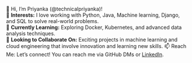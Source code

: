 👋 Hi, I’m Priyanka (@technicalpriyanka)!  
👀 **Interests:** I love working with Python, Java, Machine learning, Django, and SQL to solve real-world problems.   
🌱 **Currently Learning:** Exploring Docker, Kubernetes, and advanced data analysis techniques.  
💞️ **Looking to Collaborate On:** Exciting projects in machine learning and cloud engineering that involve innovation and learning new skills. 
📫 Reach Me: Let’s connect! You can reach me via GitHub DMs or [LinkedIn]([url](https://www.linkedin.com/in/priyanka-kharade/)).
